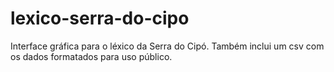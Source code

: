 # lexico-serra-do-cipo
Interface gráfica para o léxico da Serra do Cipó. Também inclui um csv com os dados formatados para uso público.
